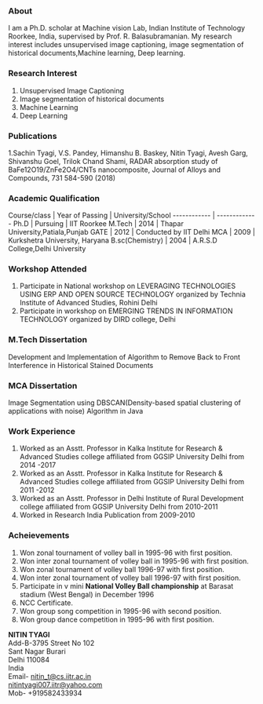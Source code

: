 ### About
I am a Ph.D. scholar at Machine vision Lab, Indian Institute of Technology Roorkee, India, supervised by Prof. R. Balasubramanian. My research interest includes unsupervised image captioning, image segmentation of historical documents,Machine learning, Deep learning.

### Research Interest
1. Unsupervised Image Captioning
2. Image segmentation of historical documents
3. Machine Learning
4. Deep Learning

### Publications
1.Sachin Tyagi, V.S. Pandey, Himanshu B. Baskey, Nitin Tyagi, Avesh Garg, Shivanshu Goel, Trilok Chand Shami, RADAR absorption study of BaFe12O19/ZnFe2O4/CNTs nanocomposite, Journal of Alloys and Compounds, 731 584-590 (2018)

### Academic Qualification

Course/class |  Year of Passing | University/School
------------ | -------------
Ph.D | Pursuing | IIT Roorkee
M.Tech | 2014 | Thapar University,Patiala,Punjab
GATE | 2012 | Conducted by IIT Delhi
MCA | 2009 | Kurkshetra University, Haryana
B.sc(Chemistry) | 2004 | A.R.S.D College,Delhi University

### Workshop Attended
1. Participate in National workshop on LEVERAGING TECHNOLOGIES USING ERP AND OPEN SOURCE TECHNOLOGY organized by Technia Institute of Advanced Studies, Rohini Delhi
2. Participate in workshop on EMERGING TRENDS IN INFORMATION TECHNOLOGY organized by DIRD college, Delhi

### M.Tech Dissertation
Development and Implementation of Algorithm to Remove Back to Front Interference in Historical Stained Documents

### MCA Dissertation
Image Segmentation using DBSCAN(Density-based spatial clustering of applications with noise) Algorithm in Java

### Work Experience
1. Worked as an Asstt. Professor in Kalka Institute for Research & Advanced Studies college affiliated from GGSIP University Delhi from 2014 -2017
2. Worked as an Asstt. Professor in Kalka Institute for Research & Advanced Studies college affiliated from GGSIP University Delhi from 2011 -2012
3. Worked as an Asstt. Professor in Delhi Institute of Rural Development college affiliated from GGSIP University Delhi from 2010-2011
4. Worked in Research India Publication from 2009-2010

### Acheievements
1. Won zonal tournament of volley ball in 1995-96 with first position.
2. Won inter zonal tournament of volley ball in 1995-96 with first position.
3. Won zonal tournament of volley ball 1996-97 with first position.
4. Won inter zonal tournament of volley ball 1996-97 with first position.
5. Participate in v mini **National Volley Ball championship** at Barasat stadium (West Bengal) in December 1996
6. NCC Certificate.
7. Won group song competition in 1995-96 with second position.
8. Won  group dance competition in 1995-96 with first position.

**NITIN TYAGI**<br/>
Add-B-3795 Street No 102<br/> 
Sant Nagar Burari<br/> 
Delhi 110084<br/>
India<br/>
Email- nitin_t@cs.iitr.ac.in<br/>
       nitintyagi007.iitr@yahoo.com<br/>
Mob- +919582433934


